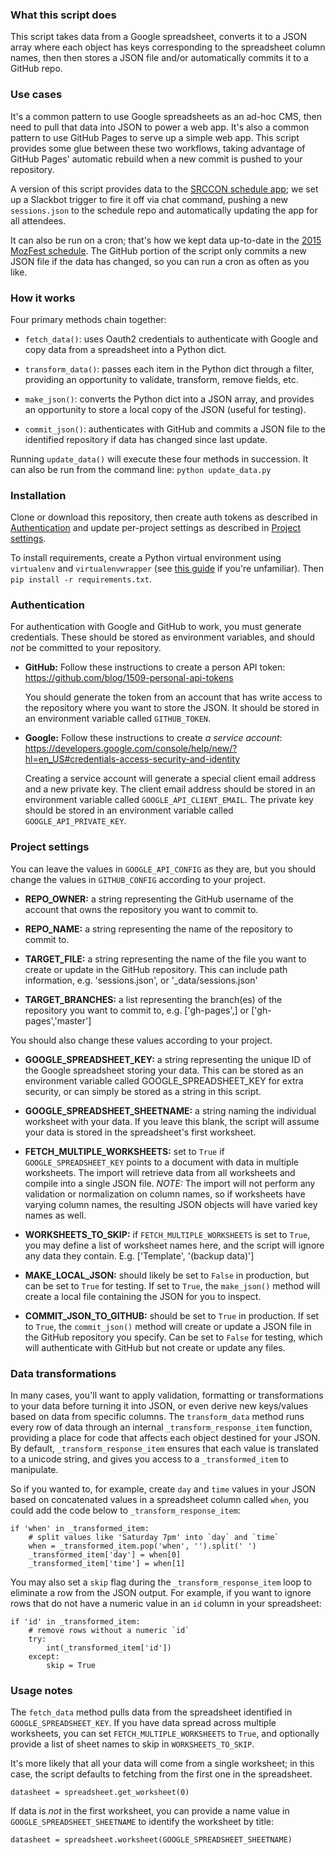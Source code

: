 ### What this script does
This script takes data from a Google spreadsheet, converts it to a JSON array
where each object has keys corresponding to the spreadsheet column names, then
then stores a JSON file and/or automatically commits it to a GitHub repo.

### Use cases
It's a common pattern to use Google spreadsheets as an ad-hoc CMS, then need
to pull that data into JSON to power a web app. It's also a common pattern
to use GitHub Pages to serve up a simple web app. This script provides some
glue between these two workflows, taking advantage of GitHub Pages' automatic
rebuild when a new commit is pushed to your repository.

A version of this script provides data to the [SRCCON schedule app](https://github.com/OpenNews/srccon-schedule);
we set up a Slackbot trigger to fire it off via chat command, pushing a new
`sessions.json` to the schedule repo and automatically updating the app
for all attendees.

It can also be run on a cron; that's how we kept data up-to-date in the
[2015 MozFest schedule](https://github.com/mozilla/mozfest-schedule-app).
The GitHub portion of the script only commits a new JSON file if the data
has changed, so you can run a cron as often as you like.

### How it works
Four primary methods chain together:

* `fetch_data()`: uses Oauth2 credentials to authenticate with Google
    and copy data from a spreadsheet into a Python dict.
  
* `transform_data()`: passes each item in the Python dict through a filter,
    providing an opportunity to validate, transform, remove fields, etc.
  
* `make_json()`: converts the Python dict into a JSON array, and provides
    an opportunity to store a local copy of the JSON (useful for testing).
  
* `commit_json()`: authenticates with GitHub and commits a JSON file
    to the identified repository if data has changed since last update.

Running `update_data()` will execute these four methods in succession.
It can also be run from the command line: `python update_data.py`

### Installation
Clone or download this repository, then create auth tokens as described
in [Authentication](#authentication) and update per-project settings
as described in [Project settings](#project-settings).

To install requirements, create a Python virtual environment
using `virtualenv` and `virtualenvwrapper` (see [this guide](http://www.silverwareconsulting.com/index.cfm/2012/7/24/Getting-Started-with-virtualenv-and-virtualenvwrapper-in-Python)
if you're unfamiliar). Then `pip install -r requirements.txt`.

### Authentication
For authentication with Google and GitHub to work, you must generate
credentials. These should be stored as environment variables, and should
*not* be committed to your repository.

* **GitHub:** Follow these instructions to create a person API token:
    https://github.com/blog/1509-personal-api-tokens
    
    You should generate the token from an account that has write access
    to the repository where you want to store the JSON. It should be stored
    in an environment variable called `GITHUB_TOKEN`.
    
* **Google:** Follow these instructions to create *a service account*:
    https://developers.google.com/console/help/new/?hl=en_US#credentials-access-security-and-identity
    
    Creating a service account will generate a special client email address
    and a new private key. The client email address should be stored in
    an environment variable called `GOOGLE_API_CLIENT_EMAIL`. The private key
    should be stored in an environment variable called `GOOGLE_API_PRIVATE_KEY`.

### Project settings
You can leave the values in `GOOGLE_API_CONFIG` as they are, but you should
change the values in `GITHUB_CONFIG` according to your project.

* **REPO_OWNER:** a string representing the GitHub username of the account
    that owns the repository you want to commit to.
    
* **REPO_NAME:** a string representing the name of the repository to commit to.

* **TARGET_FILE:** a string representing the name of the file you want to create
     or update in the GitHub repository. This can include path information,
     e.g. 'sessions.json', or '_data/sessions.json'

* **TARGET_BRANCHES:** a list representing the branch(es) of the repository you
    want to commit to, e.g. ['gh-pages',] or ['gh-pages','master']

You should also change these values according to your project.

* **GOOGLE_SPREADSHEET_KEY:** a string representing the unique ID of the Google
    spreadsheet storing your data. This can be stored as an environment
    variable called GOOGLE_SPREADSHEET_KEY for extra security, or can simply
    be stored as a string in this script.

* **GOOGLE_SPREADSHEET_SHEETNAME:** a string naming the individual worksheet
    with your data. If you leave this blank, the script will assume your data
    is stored in the spreadsheet's first worksheet.

* **FETCH_MULTIPLE_WORKSHEETS:** set to `True` if `GOOGLE_SPREADSHEET_KEY` points
    to a document with data in multiple worksheets. The import will retrieve data
    from all worksheets and compile into a single JSON file. _NOTE:_ The import
    will not perform any validation or normalization on column names, so if
    worksheets have varying column names, the resulting JSON objects will have
    varied key names as well.

* **WORKSHEETS_TO_SKIP:** if `FETCH_MULTIPLE_WORKSHEETS` is set to `True`, you
    may define a list of worksheet names here, and the script will ignore any
    data they contain. E.g. ['Template', '(backup data)']

* **MAKE_LOCAL_JSON:** should likely be set to `False` in production, but can
    be set to `True` for  testing. If set to `True`, the `make_json()` method
    will create a local file containing the JSON for you to inspect.

* **COMMIT_JSON_TO_GITHUB:** should be set to `True` in production. If set
    to `True`, the `commit_json()` method will create or update a JSON file
    in the GitHub repository you specify. Can be set to `False` for testing,
    which will authenticate with GitHub but not create or update any files.

### Data transformations
In many cases, you'll want to apply validation, formatting or transformations
to your data before turning it into JSON, or even derive new keys/values based
on data from specific columns. The `transform_data` method runs every row
of data through an internal `_transform_response_item` function, providing
a place for code that affects each object destined for your JSON. By default,
`_transform_response_item` ensures that each value is translated to a unicode
string, and gives you access to a `_transformed_item` to manipulate.

So if you wanted to, for example, create `day` and `time` values in your JSON
based on concatenated values in a spreadsheet column called `when`, you could
add the code below to `_transform_response_item`:

```
if 'when' in _transformed_item:
    # split values like 'Saturday 7pm' into `day` and `time`
    when = _transformed_item.pop('when', '').split(' ')
    _transformed_item['day'] = when[0]
    _transformed_item['time'] = when[1]
```

You may also set a `skip` flag during the `_transform_response_item` loop
to eliminate a row from the JSON output. For example, if you want to ignore
rows that do not have a numeric value in an `id` column in your spreadsheet:

```
if 'id' in _transformed_item:
    # remove rows without a numeric `id`
    try:
        int(_transformed_item['id'])
    except:
        skip = True
```

### Usage notes
The `fetch_data` method pulls data from the spreadsheet identified in
`GOOGLE_SPREADSHEET_KEY`. If you have data spread across multiple worksheets,
you can set `FETCH_MULTIPLE_WORKSHEETS` to `True`, and optionally provide
a list of sheet names to skip in `WORKSHEETS_TO_SKIP`.

It's more likely that all your data will come from a single worksheet; in this
case, the script defaults to fetching from the first one in the spreadsheet.

    datasheet = spreadsheet.get_worksheet(0)
    
If data is *not* in the first worksheet, you can provide a name value in
`GOOGLE_SPREADSHEET_SHEETNAME` to identify the worksheet by title:

    datasheet = spreadsheet.worksheet(GOOGLE_SPREADSHEET_SHEETNAME)
